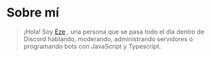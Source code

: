 # Sobre mí
> ¡Hola! Soy [Eze](https://twitter.com/ElEtzeee) , una persona que se pasa todo el día dentro de Discord hablando, moderando, administrando servidores o programando bots con JavaScript y Typescript.
